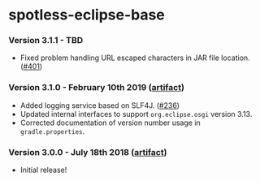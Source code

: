 # spotless-eclipse-base

### Version 3.1.1 - TBD
* Fixed problem handling URL escaped characters in JAR file location. ([#401](https://github.com/diffplug/spotless/issues/401))

### Version 3.1.0 - February 10th 2019 ([artifact]([jcenter](https://bintray.com/diffplug/opensource/spotless-eclipse-base)))

* Added logging service based on SLF4J. ([#236](https://github.com/diffplug/spotless/issues/236))
* Updated internal interfaces to support `org.eclipse.osgi` version 3.13.
* Corrected documentation of version number usage in `gradle.properties`.

### Version 3.0.0 - July 18th 2018 ([artifact]([jcenter](https://bintray.com/diffplug/opensource/spotless-eclipse-base)))

* Initial release!
